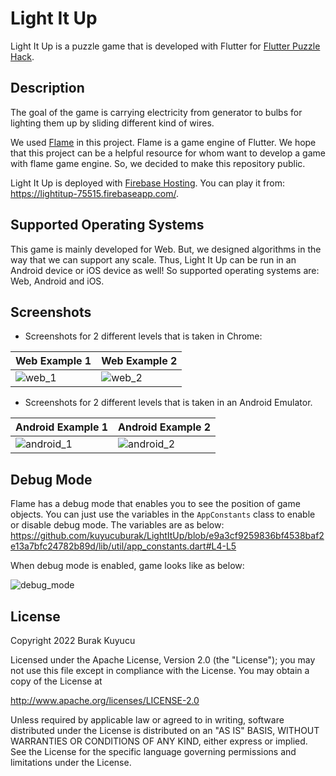 # Light It Up
Light It Up is a puzzle game that is developed with Flutter for [Flutter Puzzle Hack](https://flutterhack.devpost.com/).

## Description
The goal of the game is carrying electricity from generator to bulbs for lighting them up by sliding different kind of wires.

We used [Flame](https://docs.flame-engine.org/1.0.0/#about-flame) in this project. Flame is a game engine of Flutter. We hope that this project can be a helpful resource for whom want to develop a game with flame game engine. So, we decided to make this repository public.

Light It Up is deployed with [Firebase Hosting](https://firebase.google.com/docs/hosting). You can play it from: https://lightitup-75515.firebaseapp.com/.

## Supported Operating Systems
This game is mainly developed for Web. But, we designed algorithms in the way that we can support any scale. Thus, Light It Up can be run in an Android device or iOS device as well! So supported operating systems are: Web, Android and iOS.

## Screenshots
- Screenshots for 2 different levels that is taken in Chrome:

|Web Example 1|Web Example 2|
|-|-|
|![web_1](assets/readme/web_1.png)|![web_2](assets/readme/web_2.png)|

- Screenshots for 2 different levels that is taken in an Android Emulator.

|Android Example 1|Android Example 2|
|-|-|
|![android_1](assets/readme/android_1.png)|![android_2](assets/readme/android_2.png)|

## Debug Mode
Flame has a debug mode that enables you to see the position of game objects. You can just use the variables in the `AppConstants` class to enable or disable debug mode. The variables are as below:
https://github.com/kuyucuburak/LightItUp/blob/e9a3cf9259836bf4538baf2e13a7bfc24782b89d/lib/util/app_constants.dart#L4-L5

When debug mode is enabled, game looks like as below:

![debug_mode](assets/readme/debug_mode.png)

## License
Copyright 2022 Burak Kuyucu

Licensed under the Apache License, Version 2.0 (the "License");
you may not use this file except in compliance with the License.
You may obtain a copy of the License at

http://www.apache.org/licenses/LICENSE-2.0

Unless required by applicable law or agreed to in writing, software
distributed under the License is distributed on an "AS IS" BASIS,
WITHOUT WARRANTIES OR CONDITIONS OF ANY KIND, either express or implied.
See the License for the specific language governing permissions and
limitations under the License.
